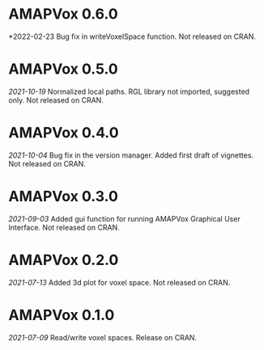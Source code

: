 # AMAPVox 0.6.0

*2022-02-23
Bug fix in writeVoxelSpace function.
Not released on CRAN.

# AMAPVox 0.5.0

*2021-10-19*
Normalized local paths.
RGL library not imported, suggested only.
Not released on CRAN.

# AMAPVox 0.4.0

*2021-10-04*
Bug fix in the version manager. 
Added first draft of vignettes.
Not released on CRAN.

# AMAPVox 0.3.0

*2021-09-03*
Added gui function for running AMAPVox Graphical User Interface.
Not released on CRAN.

# AMAPVox 0.2.0

*2021-07-13*
Added 3d plot for voxel space.
Not released on CRAN.

# AMAPVox 0.1.0

*2021-07-09*
Read/write voxel spaces.
Release on CRAN.
